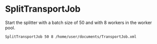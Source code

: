 # SplitTransportJob

Start the splitter with a batch size of 50 and with 8 workers in the worker pool.

```
SplitTransportJob 50 8 /home/user/documents/TransportJob.xml
```
